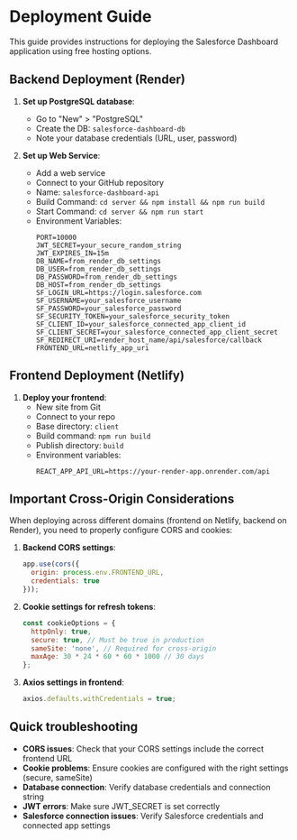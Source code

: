 # Deployment Guide

This guide provides instructions for deploying the Salesforce Dashboard application using free hosting options.

## Backend Deployment (Render)

1. **Set up PostgreSQL database**:
   - Go to "New" > "PostgreSQL"
   - Create the DB: `salesforce-dashboard-db`
   - Note your database credentials (URL, user, password)

2. **Set up Web Service**:
   - Add a web service
   - Connect to your GitHub repository
   - Name: `salesforce-dashboard-api`
   - Build Command: `cd server && npm install && npm run build`
   - Start Command: `cd server && npm run start`
   - Environment Variables:
     ```
     PORT=10000
     JWT_SECRET=your_secure_random_string
     JWT_EXPIRES_IN=15m
     DB_NAME=from_render_db_settings
     DB_USER=from_render_db_settings
     DB_PASSWORD=from_render_db_settings
     DB_HOST=from_render_db_settings
     SF_LOGIN_URL=https://login.salesforce.com
     SF_USERNAME=your_salesforce_username
     SF_PASSWORD=your_salesforce_password
     SF_SECURITY_TOKEN=your_salesforce_security_token
     SF_CLIENT_ID=your_salesforce_connected_app_client_id
     SF_CLIENT_SECRET=your_salesforce_connected_app_client_secret
     SF_REDIRECT_URI=render_host_name/api/salesforce/callback
     FRONTEND_URL=netlify_app_uri
     ```

## Frontend Deployment (Netlify)

1. **Deploy your frontend**:
   - New site from Git
   - Connect to your repo
   - Base directory: `client`
   - Build command: `npm run build`
   - Publish directory: `build`
   - Environment variables:
     ```
     REACT_APP_API_URL=https://your-render-app.onrender.com/api
     ```

## Important Cross-Origin Considerations

When deploying across different domains (frontend on Netlify, backend on Render), you need to properly configure CORS and cookies:

1. **Backend CORS settings**:
   ```js
   app.use(cors({
     origin: process.env.FRONTEND_URL,
     credentials: true
   }));
   ```

2. **Cookie settings for refresh tokens**:
   ```js
   const cookieOptions = {
     httpOnly: true,
     secure: true, // Must be true in production
     sameSite: 'none', // Required for cross-origin
     maxAge: 30 * 24 * 60 * 60 * 1000 // 30 days
   };
   ```

3. **Axios settings in frontend**:
   ```js
   axios.defaults.withCredentials = true;
   ```

## Quick troubleshooting

- **CORS issues**: Check that your CORS settings include the correct frontend URL
- **Cookie problems**: Ensure cookies are configured with the right settings (secure, sameSite)
- **Database connection**: Verify database credentials and connection string
- **JWT errors**: Make sure JWT_SECRET is set correctly
- **Salesforce connection issues**: Verify Salesforce credentials and connected app settings 